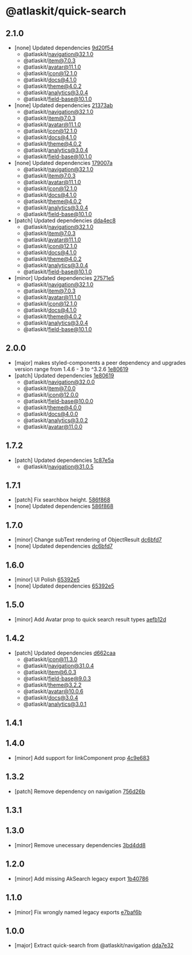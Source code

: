 # @atlaskit/quick-search

## 2.1.0





- [none] Updated dependencies [9d20f54](https://bitbucket.org/atlassian/atlaskit-mk-2/commits/9d20f54)
  - @atlaskit/navigation@32.1.0
  - @atlaskit/item@7.0.3
  - @atlaskit/avatar@11.1.0
  - @atlaskit/icon@12.1.0
  - @atlaskit/docs@4.1.0
  - @atlaskit/theme@4.0.2
  - @atlaskit/analytics@3.0.4
  - @atlaskit/field-base@10.1.0
- [none] Updated dependencies [21373ab](https://bitbucket.org/atlassian/atlaskit-mk-2/commits/21373ab)
  - @atlaskit/navigation@32.1.0
  - @atlaskit/item@7.0.3
  - @atlaskit/avatar@11.1.0
  - @atlaskit/icon@12.1.0
  - @atlaskit/docs@4.1.0
  - @atlaskit/theme@4.0.2
  - @atlaskit/analytics@3.0.4
  - @atlaskit/field-base@10.1.0
- [none] Updated dependencies [179007a](https://bitbucket.org/atlassian/atlaskit-mk-2/commits/179007a)
  - @atlaskit/navigation@32.1.0
  - @atlaskit/item@7.0.3
  - @atlaskit/avatar@11.1.0
  - @atlaskit/icon@12.1.0
  - @atlaskit/docs@4.1.0
  - @atlaskit/theme@4.0.2
  - @atlaskit/analytics@3.0.4
  - @atlaskit/field-base@10.1.0
- [patch] Updated dependencies [dda4ec8](https://bitbucket.org/atlassian/atlaskit-mk-2/commits/dda4ec8)
  - @atlaskit/navigation@32.1.0
  - @atlaskit/item@7.0.3
  - @atlaskit/avatar@11.1.0
  - @atlaskit/icon@12.1.0
  - @atlaskit/docs@4.1.0
  - @atlaskit/theme@4.0.2
  - @atlaskit/analytics@3.0.4
  - @atlaskit/field-base@10.1.0
- [minor] Updated dependencies [27571e5](https://bitbucket.org/atlassian/atlaskit-mk-2/commits/27571e5)
  - @atlaskit/navigation@32.1.0
  - @atlaskit/item@7.0.3
  - @atlaskit/avatar@11.1.0
  - @atlaskit/icon@12.1.0
  - @atlaskit/docs@4.1.0
  - @atlaskit/theme@4.0.2
  - @atlaskit/analytics@3.0.4
  - @atlaskit/field-base@10.1.0

## 2.0.0
- [major] makes styled-components a peer dependency and upgrades version range from 1.4.6 - 3 to ^3.2.6 [1e80619](https://bitbucket.org/atlassian/atlaskit-mk-2/commits/1e80619)
- [patch] Updated dependencies [1e80619](https://bitbucket.org/atlassian/atlaskit-mk-2/commits/1e80619)
  - @atlaskit/navigation@32.0.0
  - @atlaskit/item@7.0.0
  - @atlaskit/icon@12.0.0
  - @atlaskit/field-base@10.0.0
  - @atlaskit/theme@4.0.0
  - @atlaskit/docs@4.0.0
  - @atlaskit/analytics@3.0.2
  - @atlaskit/avatar@11.0.0

## 1.7.2
- [patch] Updated dependencies [1c87e5a](https://bitbucket.org/atlassian/atlaskit-mk-2/commits/1c87e5a)
  - @atlaskit/navigation@31.0.5

## 1.7.1
- [patch] Fix searchbox height. [586f868](https://bitbucket.org/atlassian/atlaskit-mk-2/commits/586f868)
- [none] Updated dependencies [586f868](https://bitbucket.org/atlassian/atlaskit-mk-2/commits/586f868)

## 1.7.0
- [minor] Change subText rendering of ObjectResult [dc6bfd7](https://bitbucket.org/atlassian/atlaskit-mk-2/commits/dc6bfd7)
- [none] Updated dependencies [dc6bfd7](https://bitbucket.org/atlassian/atlaskit-mk-2/commits/dc6bfd7)

## 1.6.0
- [minor] UI Polish [65392e5](https://bitbucket.org/atlassian/atlaskit-mk-2/commits/65392e5)
- [none] Updated dependencies [65392e5](https://bitbucket.org/atlassian/atlaskit-mk-2/commits/65392e5)

## 1.5.0
- [minor] Add Avatar prop to quick search result types [aefb12d](https://bitbucket.org/atlassian/atlaskit-mk-2/commits/aefb12d)

## 1.4.2
- [patch] Updated dependencies [d662caa](https://bitbucket.org/atlassian/atlaskit-mk-2/commits/d662caa)
  - @atlaskit/icon@11.3.0
  - @atlaskit/navigation@31.0.4
  - @atlaskit/item@6.0.3
  - @atlaskit/field-base@9.0.3
  - @atlaskit/theme@3.2.2
  - @atlaskit/avatar@10.0.6
  - @atlaskit/docs@3.0.4
  - @atlaskit/analytics@3.0.1

## 1.4.1

## 1.4.0
- [minor] Add support for linkComponent prop [4c9e683](https://bitbucket.org/atlassian/atlaskit-mk-2/commits/4c9e683)

## 1.3.2
- [patch] Remove dependency on navigation [756d26b](https://bitbucket.org/atlassian/atlaskit-mk-2/commits/756d26b)

## 1.3.1

## 1.3.0
- [minor] Remove unecessary dependencies [3bd4dd8](https://bitbucket.org/atlassian/atlaskit-mk-2/commits/3bd4dd8)

## 1.2.0
- [minor] Add missing AkSearch legacy export [1b40786](https://bitbucket.org/atlassian/atlaskit-mk-2/commits/1b40786)

## 1.1.0
- [minor] Fix wrongly named legacy exports [e7baf6b](https://bitbucket.org/atlassian/atlaskit-mk-2/commits/e7baf6b)

## 1.0.0
- [major] Extract quick-search from @atlaskit/navigation [dda7e32](https://bitbucket.org/atlassian/atlaskit-mk-2/commits/dda7e32)
